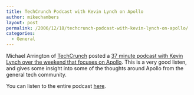 ```yaml
---
title: TechCrunch Podcast with Kevin Lynch on Apollo
author: mikechambers
layout: post
permalink: /2006/12/18/techcrunch-podcast-with-kevin-lynch-on-apollo/
categories:
  - General
---
```



Michael Arrington of [TechCrunch][1] posted a [37 minute podcast with Kevin Lynch over the weekend that focuses on Apollo][2]. This is a very good listen, and gives some insight into some of the thoughts around Apollo from the general tech community.

You can listen to the entire podcast [here][2].

 [1]: http://www.techcrunch.com/2006/12/16/preparing-for-apollo/
 [2]: http://www.talkcrunch.com/2006/12/16/here-comes-adobe-apollo/
